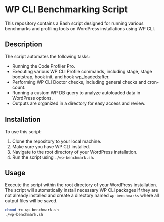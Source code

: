 # WP CLI Benchmarking Script

This repository contains a Bash script designed for running various benchmarks and profiling tools on WordPress installations using WP CLI.

## Description

The script automates the following tasks:

- Running the Code Profiler Pro.
- Executing various WP CLI Profile commands, including stage, stage bootstrap, hook init, and hook wp_loaded:after.
- Performing WP CLI Doctor checks, including general checks and cron-count.
- Running a custom WP DB query to analyze autoloaded data in WordPress options.
- Outputs are organized in a directory for easy access and review.

## Installation

To use this script:

1. Clone the repository to your local machine.
2. Make sure you have WP CLI installed.
3. Navigate to the root directory of your WordPress installation.
4. Run the script using `./wp-benchmark.sh`.

## Usage

Execute the script within the root directory of your WordPress installation. The script will automatically install necessary WP CLI packages if they are not already installed and create a directory named `wp-benchmarks` where all output files will be saved.

```bash
chmod +x wp-benchmark.sh
./wp-benchmark.sh
